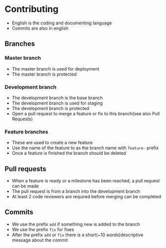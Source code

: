 # Contributing
* English is the coding and documenting language
* Commits are also in english

## Branches
### Master branch
* The master branch is used for deployment
* The master branch is protected

### Development branch
* The development branch is the base branch
* The development branch is used for staging
* The development branch is protected
* Open a pull request to merge a feature or fix to this branch(see also Pull Requests)

### Feature branches
* These are used to create a new feature
* Use the name of the feature to as the branch name with `feature-` prefix
* Once a feature is finished the branch should be deleted

## Pull requests
* When a feature is ready or a milestone has been reached, a pull request can be made
* The pull request is from a branch into the development branch
* At least 2 code reviewers are required before merging can be completed

## Commits
* We use the prefix `add` if something new is added to the branch
* We use the prefix `fix` for fixes
* After the prefix `add` or `fix` there is a short(~10 words)descriptive message about the commit
